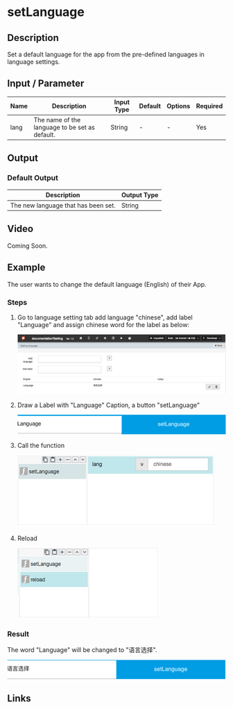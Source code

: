 # setLanguage

## Description

Set a default language for the app from the pre-defined languages in language settings.

## Input / Parameter

| Name | Description | Input Type | Default | Options | Required |
| ------ | ------ | ------ | ------ | ------ | ------ |
| lang | The name of the language to be set as default. | String | - | - | Yes |

## Output

### Default Output

| Description | Output Type |
| ------ | ------ |
| The new language that has been set. | String |

## Video

Coming Soon.

## Example

The user wants to change the default language (English) of their App.

### Steps

1. Go to language setting tab add language "chinese", add label "Language" and assign chinese word for the label as below:

    ![](../../../../document/function/App/setLanguage/setLanguage-step-1.png?raw=true)
    
2. Draw a Label with "Language" Caption, a button "setLanguage"

    ![](../../../../document/function/App/setLanguage/setLanguage-step-2.png?raw=true)
    
3. Call the function

    ![](../../../../document/function/App/setLanguage/setLanguage-step-3.png?raw=true)
    
4. Reload

    ![](../../../../document/function/App/setLanguage/setLanguage-step-4.png?raw=true)

### Result

The word "Language" will be changed to "语言选择". <br />

![](../../../../document/function/App/setLanguage/setLanguage-result-1.png?raw=true)

## Links